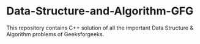 # Data-Structure-and-Algorithm-GFG
This repository contains C++ solution of all the important Data Structure &amp; Algorithm problems of Geeksforgeeks.
